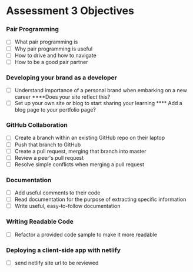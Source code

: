 # Assessment 3 Objectives

### Pair Programming
- [ ] What pair programming is
- [ ] Why pair programming is useful
- [ ] How to drive and how to navigate
- [ ] How to be a good pair partner

### Developing your brand as a developer
- [ ] Understand importance of a personal brand when embarking on a new career ****Does your site reflect this?
- [ ] Set up your own site or blog to start sharing your learning
**** Add a blog page to your portfolio page?

### GitHub Collaboration
- [ ] Create a branch within an existing GitHub repo on their laptop
- [ ] Push that branch to GitHub
- [ ] Create a pull request, merging that branch into master
- [ ] Review a peer's pull request
- [ ] Resolve simple conflicts when merging a pull request

### Documentation
- [ ] Add useful comments to their code
- [ ] Read documentation for the purpose of extracting specific information
- [ ] Write useful, easy-to-follow documentation

### Writing Readable Code
- [ ] Refactor a provided code sample to make it more readable

### Deploying a client-side app with netlify
- [ ] send netlify site url to be reviewed
